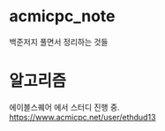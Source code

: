 # acmicpc_note
백준저지 풀면서 정리하는 것들

# 알고리즘
에이블스퀘어 에서 스터디 진행 중. <br>
https://www.acmicpc.net/user/ethdud13
